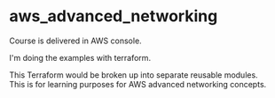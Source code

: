 # aws_advanced_networking

Course is delivered in AWS console.  

I'm doing the examples with terraform. 

This Terraform would be broken up into separate reusable modules.  
This is for learning purposes for AWS advanced networking concepts.  


